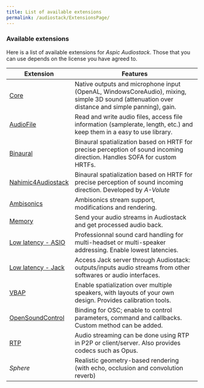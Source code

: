 ```yaml
---
title: List of available extensions
permalink: /audiostack/ExtensionsPage/
---
```


### Available extensions
 
Here is a list of available extensions for *Aspic Audiostack*. Those that you can use depends on the license you have agreed to.

| Extension 	| Features 	|
| -----			| -----		|
| [Core](../Core) 		| Native outputs and microphone input (OpenAL, WindowsCoreAudio), mixing, simple 3D sound (attenuation over distance and simple panning), gain. |
| [AudioFile](../AudioFile)			| Read and write audio files, access file information (samplerate, length, etc.) and keep them in a easy to use library. |
| [Binaural](../Binaural)			| Binaural spatialization based on HRTF for precise perception of sound incoming direction.	Handles SOFA for custom HRTFs. |
| [Nahimic4Audiostack](../Nahimic)	| Binaural spatialization based on HRTF for precise perception of sound incoming direction. Developed by *A-Volute* |
| [Ambisonics](../Ambisonics)		| Ambisonics stream support, modifications and rendering. |
| [Memory](../Memory)				| Send your audio streams in Audiostack and get processed audio back. |
| [Low latency - ASIO](../Asio)		| Professionnal sound card handling for multi-headset or multi-speaker addressing. Enable lowest latencies. |
| [Low latency - Jack]()			| Access Jack server through Audiostack: outputs/inputs audio streams from other softwares or audio interfaces. |
| [VBAP](../VBAP)					| Enable spatialization over multiple speakers, with layouts of your own design. Provides calibration tools. |
| [OpenSoundControl](../OSC)		| Binding for OSC; enable to control parameters, command and callbacks. Custom method can be added. |
| [RTP](../RTP)						| Audio streaming can be done using RTP in P2P or client/server. Also provides codecs such as Opus. |
| *Sphere*							| Realistic geometry-based rendering (with echo, occlusion and convolution reverb) |			
